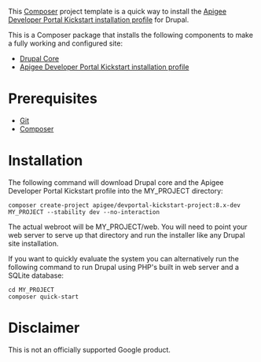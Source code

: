 This [Composer](https://getcomposer.org) project template is a quick way to install
the [Apigee Developer Portal Kickstart installation profile](https://www.drupal.org/project/apigee_devportal_kickstart)
for Drupal.

This is a Composer package that installs the following components to make a fully working and configured site:
* [Drupal Core](https://www.drupal.org)
* [Apigee Developer Portal Kickstart installation profile](https://www.drupal.org/project/apigee_devportal_kickstart)

# Prerequisites

* [Git](https://git-scm.com)
* [Composer](https://getcomposer.org)

# Installation

The following command will download Drupal core and the Apigee Developer Portal Kickstart profile into
the MY_PROJECT directory:

```
composer create-project apigee/devportal-kickstart-project:8.x-dev MY_PROJECT --stability dev --no-interaction
```

The actual webroot will be MY_PROJECT/web. You will need to point your web server to serve up that
directory and run the installer like any Drupal site installation.

If you want to quickly evaluate the system you  can alternatively run the following command to run
Drupal using PHP's built in web server and a SQLite database:

```
cd MY_PROJECT
composer quick-start
```

# Disclaimer

This is not an officially supported Google product.
